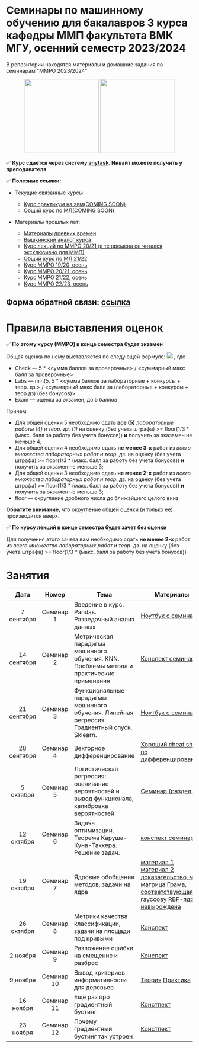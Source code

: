 # Семинары по машинному обучению для бакалавров 3 курса кафедры ММП факультета ВМК МГУ, осенний семестр 2023/2024
В репозитории находятся материалы и домашние задания по семинарам "ММРО 2023/2024"

<p align="center">
<img src="http://funzoo.ru/uploads/posts/2009-11/1258648863_tn.jpg" height=200pt> <img src="https://github.com/mmp-mmro-team/mmp_mmro_fall_2021/blob/main/trash/kernel_trick.jpg" height=200pt>
</p>

:white_check_mark: **Курс сдается через систему [anytask]([ДОБАВИТЬ](https://anytask.org/)). Инвайт можете получить у преподавателя**


:white_check_mark: **Полезные ссылки:**

* Текущие связанные курсы
    * [Курс практикум на эвм(COMING SOON)]()
    * [Общий курс по МЛ(COMING SOON)]()

* Материалы прошлых лет:
  * [Материалы древних времен](https://github.com/esokolov/ml-course-msu)
  * [Вышкинский аналог курса](https://github.com/esokolov/ml-course-hse)
  * [Курс лекций по ММРО 20/21 (в те времена он читался эксклюзивно для ММП)](http://www.machinelearning.ru/wiki/index.php?title=%D0%9C%D0%B0%D1%82%D0%B5%D0%BC%D0%B0%D1%82%D0%B8%D1%87%D0%B5%D1%81%D0%BA%D0%B8%D0%B5_%D0%BC%D0%B5%D1%82%D0%BE%D0%B4%D1%8B_%D1%80%D0%B0%D1%81%D0%BF%D0%BE%D0%B7%D0%BD%D0%B0%D0%B2%D0%B0%D0%BD%D0%B8%D1%8F_%D0%BE%D0%B1%D1%80%D0%B0%D0%B7%D0%BE%D0%B2_%28%D0%BA%D1%83%D1%80%D1%81_%D0%BB%D0%B5%D0%BA%D1%86%D0%B8%D0%B9%2C_%D0%92.%D0%92.%D0%9A%D0%B8%D1%82%D0%BE%D0%B2%29)
  * [Общий курс по МЛ 21/22](https://github.com/MSU-ML-COURSE/ML-COURSE-21-22)
  * [Курс ММРО 19/20, осень](https://github.com/mmp-mmro-team/mmp_mmro_fall_2019)
  * [Курс ММРО 20/21, осень](https://github.com/mmp-mmro-team/mmp_mmro_fall_2020)
  * [Курс ММРО 21/22, осень](https://github.com/mmp-mmro-team/mmp_mmro_fall_2021)
  * [Курс ММРО 22/23, осень](https://github.com/mmp-mmro-team/mmp_mmro_fall_2022)

## Форма обратной связи: [ссылка](https://forms.gle/UF1fJX11YNrbMxvu8)
# Правила выставления оценок

:white_check_mark: **По этому курсу (ММРО) в конце семестра будет экзамен**

Общая оценка по нему выставляется по следующей формуле:
![](https://github.com/mmp-mmro-team/mmp_mmro_fall_2021/blob/main/trash/formula.png)
, где 

* Check — 5 * <сумма баллов за проверочные> / <суммарный макс балл за проверочные>
* Labs — min(5, 5 * <сумма баллов за лабораторные + конкурсы + теор. дз.> / <суммарный макс балл за (лабораторные + конкурсы + теор.дз) (без бонусов)>
* Exam — оценка за экзамен, до 5 баллов

Причем
* Для общей оценки 5 необходимо сдать **все (5)** _лабораторные работы (4) и теор. дз. (1)_ на оценку (без учета штрафа) >= floor(1/3 * (макс. балл за работу без учета бонусов)) **и** получить за эказамен не меньше 4;
* Для общей оценки 4 необходимо сдать **не менее 3-х** работ из _всего множества лабораторных работ и теор. дз._ на оценку (без учета штрафа) >= floor(1/3 * (макс. балл за работу без учета бонусов)) **и** получить за экзамен не меньше 3;
* Для общей оценки 3 необходимо сдать **не менее 2-x** работ из _всего множества лабораторных работ и теор. дз._ на оценку (без учета штрафа) >= floor(1/3 * (макс. балл за работу без учета бонусов)) **и** получить за экзамен не меньше 3;
* floor — округление дробного числа до ближайшего целого вниз.

**Обратите внимание,** что округление общей оценки (и только ее) производится вверх.

:white_check_mark: **По курсу лекций в конце семестра будет зачет без оценки**

Для получения этого зачета вам необходимо сдать **не менее 2-x** работ из _всего множества лабораторных работ и теор. дз._ на оценку (без учета штрафа) >= floor(1/3 * (макс. балл за работу без учета бонусов))

# Занятия

| Дата | Номер | Тема | Материалы | ДЗ |
| :---: | :---: | --- | --- | --- |
| 7 сентября  | Семинар 1 | Введение в курс. Pandas. Разведочный анализ данных | [Ноутбук с семинара](https://github.com/mmp-mmro-team/mmp_mmro_fall_2023/blob/main/Seminar1_pandas.ipynb)  | [Легкая домашка на пандас](https://github.com/mmp-mmro-team/mmp_mmro_fall_2023/blob/main/Homework1/numpy_pandas_matplotlib_2023.ipynb)   |
| 14 сентября  | Семинар 2 | Метрическая парадигма машинного обучения. KNN. Проблемы метода и практические применения | [Конспект семинара](https://github.com/mmp-mmro-team/mmp_mmro_fall_2023/blob/main/Seminar_2_KNN.pdf) |  ¯\\\_(ツ)\_/¯ |
| 21 сентября  | Семинар 3 | Функциональные парадигмы машинного обучения. Линейная регрессия. Градиентный спуск. Sklearn. | [Ноутбук с семинара](https://github.com/mmp-mmro-team/mmp_mmro_fall_2023/blob/main/Seminar_3_linregr_msu.ipynb) |  [Домашнее задание на линейную регрессию](https://github.com/mmp-mmro-team/mmp_mmro_fall_2023/blob/main/Homework%202/homework-practice_02-linregr.ipynb) |
| 28 сентября | Семинар 4 | Векторное дифференцирование | [Хороший cheat sheet по дифференцированию](https://github.com/mmp-mmro-team/mmp_mmro_fall_2022/blob/main/seminars/sem05_vect_matrix_diff.pdf) |  ¯\\\_(ツ)\_/¯ |
| 5 октября | Семинар 5 | Логистическая регрессия: оценивание вероятностей и вывод функционала, калибровка вероятностей | [Семинар (раздел 1)](https://github.com/esokolov/ml-course-hse/blob/master/2020-fall/lecture-notes/lecture05-linclass.pdf) | [Хардкорная домашка на дифференцирование](https://github.com/mmp-mmro-team/mmp_mmro_fall_2023/blob/main/homework_theory/%D0%A2%D0%B5%D0%BE%D1%80%D0%B5%D1%82%D0%B8%D1%87%D0%B5%D1%81%D0%BA%D0%BE%D0%B5_%D0%B4%D0%BE%D0%BC%D0%B0%D1%88%D0%BD%D0%B5%D0%B5_%D0%B7%D0%B0%D0%B4%D0%B0%D0%BD%D0%B8%D0%B5.pdf) |
| 12 октября | Семинар 6 | Задача оптимизации. Теорема Каруша-Куна-Таккера. Решение задач. | [конспект семинара](https://github.com/mmp-mmro-team/mmp_mmro_fall_2023/blob/main/Seminar_6_KKT.pdf) |  ¯\\\_(ツ)\_/¯ |
| 19 октября | Семинар 7 | Ядровые обобщения методов, задачи на ядра | [материал 1](https://github.com/esokolov/ml-course-hse/blob/master/2020-spring/seminars/sem14-kernels.pdf) [материал 2](https://github.com/esokolov/ml-course-hse/blob/master/2021-spring/lecture-notes/lecture13-kernels.pdf) [доказательство, что матрица Грама, соответствующая гауссову RBF-ядру, невырождена](https://github.com/mmp-mmro-team/mmp_mmro_fall_2023/blob/main/Seminar_7_GrammMatrix.pdf)|  ¯\\\_(ツ)\_/¯ |
| 26 октября | Семинар 8 | Метрики качества классификации, задачи на площади под кривыми | [Конспект](https://github.com/mmp-mmro-team/mmp_mmro_fall_2023/blob/main/Seminar_8_classification_metrics.pdf)|  [Дз на классификацию](https://github.com/mmp-mmro-team/mmp_mmro_fall_2023/blob/main/Homework3/hw_mmro_practice_3.ipynb) |
| 2 ноября | Семинар 9 | Разложение ошибки на смещение и разброс | [Конспект](https://github.com/esokolov/ml-course-hse/blob/master/2020-fall/lecture-notes/lecture08-ensembles.pdf )|  ¯\\\_(ツ)\_/¯ |
| 9 ноября | Семинар 10 | Вывод критериев информативности для деревьев | [Теория](https://github.com/mmp-mmro-team/mmp_mmro_fall_2023/blob/main/Seminar_10_trees.pdf) [Практика](https://github.com/mmp-mmro-team/mmp_mmro_fall_2023/blob/main/sem10-trees_practice.ipynb)|  ¯\\\_(ツ)\_/¯ |
| 16 ноября | Семинар 11 | Ещё раз про градиентный бустинг | [Констпект]()|  ¯\\\_(ツ)\_/¯ |
| 23 ноября | Семинар 12 | Почему градиентный бустинг так устроен | [Констпект](https://github.com/esokolov/ml-course-hse/blob/master/2020-fall/seminars/sem09-gbm-part1.pdf)|  ¯\\\_(ツ)\_/¯ |
